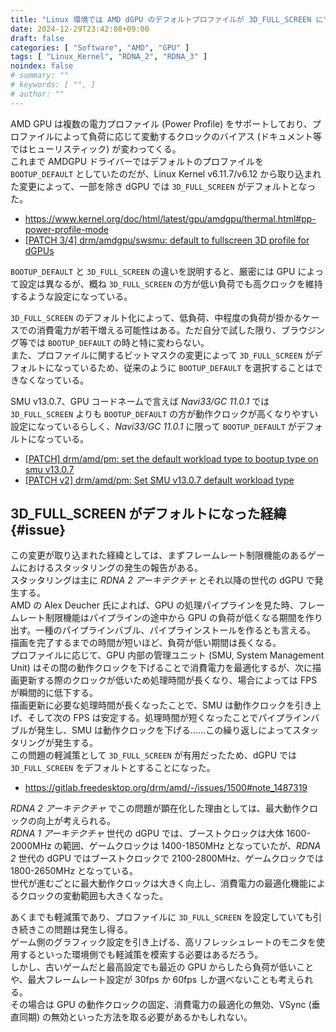 ```yaml
---
title: "Linux 環境では AMD dGPU のデフォルトプロファイルが 3D_FULL_SCREEN に"
date: 2024-12-29T23:42:08+09:00
draft: false
categories: [ "Software", "AMD", "GPU" ]
tags: [ "Linux_Kernel", "RDNA_2", "RDNA_3" ]
noindex: false
# summary: ""
# keywords: [ "", ]
# author: ""
---
```


AMD GPU は複数の電力プロファイル (Power Profile) をサポートしており、プロファイルによって負荷に応じて変動するクロックのバイアス (ドキュメント等ではヒューリスティック) が変わってくる。  
これまで AMDGPU ドライバーではデフォルトのプロファイルを `BOOTUP_DEFAULT` としていたのだが、Linux Kernel v6.11.7/v6.12 から取り込まれた変更によって、一部を除き dGPU では `3D_FULL_SCREEN` がデフォルトとなった。  

 * <https://www.kernel.org/doc/html/latest/gpu/amdgpu/thermal.html#pp-power-profile-mode>
 * [[PATCH 3/4] drm/amdgpu/swsmu: default to fullscreen 3D profile for dGPUs](https://lists.freedesktop.org/archives/amd-gfx/2024-October/115121.html)

`BOOTUP_DEFAULT` と `3D_FULL_SCREEN` の違いを説明すると、厳密には GPU によって設定は異なるが、概ね `3D_FULL_SCREEN` の方が低い負荷でも高クロックを維持するような設定になっている。  

`3D_FULL_SCREEN` のデフォルト化によって、低負荷、中程度の負荷が掛かるケースでの消費電力が若干増える可能性はある。ただ自分で試した限り、ブラウジング等では `BOOTUP_DEFAULT` の時と特に変わらない。  
また、プロファイルに関するビットマスクの変更によって `3D_FULL_SCREEN` がデフォルトになっているため、従来のように `BOOTUP_DEFAULT` を選択することはできなくなっている。  

SMU v13.0.7、GPU コードネームで言えば *Navi33/GC 11.0.1* では `3D_FULL_SCREEN` よりも `BOOTUP_DEFAULT` の方が動作クロックが高くなりやすい設定になっているらしく、*Navi33/GC 11.0.1* に限って `BOOTUP_DEFAULT` がデフォルトになっている。  

 * [[PATCH] drm/amd/pm: set the default workload type to bootup type on smu v13.0.7](https://lists.freedesktop.org/archives/amd-gfx/2024-December/117552.html)
 * [[PATCH v2] drm/amd/pm: Set SMU v13.0.7 default workload type](https://lists.freedesktop.org/archives/amd-gfx/2024-December/117562.html)

## 3D_FULL_SCREEN がデフォルトになった経緯 {#issue}

この変更が取り込まれた経緯としては、まずフレームレート制限機能のあるゲームにおけるスタッタリングの発生の報告がある。  
スタッタリングは主に *RDNA 2 アーキテクチャ* とそれ以降の世代の dGPU で発生する。  
AMD の Alex Deucher 氏によれば、GPU の処理パイプラインを見た時、フレームレート制限機能はパイプラインの途中から GPU の負荷が低くなる期間を作り出す。一種のパイプラインバブル、パイプラインストールを作るとも言える。  
描画を完了するまでの時間が短いほど、負荷が低い期間は長くなる。  
プロファイルに応じて、GPU 内部の管理ユニット (SMU, System Management Unit) はその間の動作クロックを下げることで消費電力を最適化するが、次に描画更新する際のクロックが低いため処理時間が長くなり、場合によっては FPS が瞬間的に低下する。  
描画更新に必要な処理時間が長くなったことで、SMU は動作クロックを引き上げ、そして次の FPS は安定する。処理時間が短くなったことでパイプラインバブルが発生し、SMU は動作クロックを下げる……この繰り返しによってスタッタリングが発生する。  
この問題の軽減策として `3D_FULL_SCREEN` が有用だったため、dGPU では `3D_FULL_SCREEN` をデフォルトとすることになった。  

 * <https://gitlab.freedesktop.org/drm/amd/-/issues/1500#note_1487319>

*RDNA 2 アーキテクチャ* でこの問題が顕在化した理由としては、最大動作クロックの向上が考えられる。  
*RDNA 1 アーキテクチャ* 世代の dGPU では、ブーストクロックは大体 1600-2000MHz の範囲、ゲームクロックは 1400-1850MHz となっていたが、*RDNA 2* 世代の dGPU ではブーストクロックで 2100-2800MHz、ゲームクロックでは 1800-2650MHz となっている。  
世代が進むごとに最大動作クロックは大きく向上し、消費電力の最適化機能によるクロックの変動範囲も大きくなった。  

あくまでも軽減策であり、プロファイルに `3D_FULL_SCREEN` を設定していても引き続きこの問題は発生し得る。  
ゲーム側のグラフィック設定を引き上げる、高リフレッシュレートのモニタを使用するといった環境側でも軽減策を模索する必要はあるだろう。  
しかし、古いゲームだと最高設定でも最近の GPU からしたら負荷が低いことや、最大フレームレート設定が 30fps か 60fps しか選べないことも考えられる。  
その場合は GPU の動作クロックの固定、消費電力の最適化の無効、VSync (垂直同期) の無効といった方法を取る必要があるかもしれない。  

